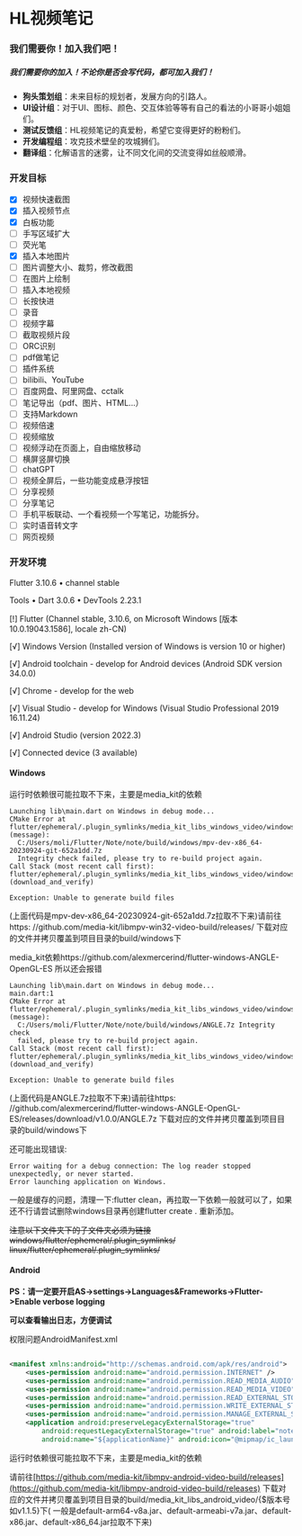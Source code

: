 # HL视频笔记

### 我们需要你！加入我们吧！

##### 我们需要你的加入！不论你是否会写代码，都可加入我们！

- **狗头策划组**：未来目标的规划者，发展方向的引路人。
- **UI设计组**：对于UI、图标、颜色、交互体验等等有自己的看法的小哥哥小姐姐们。
- **测试反馈组**：HL视频笔记的真爱粉，希望它变得更好的粉粉们。
- **开发编程组**：攻克技术壁垒的攻城狮们。
- **翻译组**：化解语言的迷雾，让不同文化间的交流变得如丝般顺滑。

### 开发目标

- [x] 视频快速截图
- [x] 插入视频节点
- [x] 白板功能
- [ ] 手写区域扩大
- [ ] 荧光笔
- [x] 插入本地图片
- [ ] 图片调整大小、裁剪，修改截图
- [ ] 在图片上绘制
- [ ] 插入本地视频
- [ ] 长按快进
- [ ] 录音
- [ ] 视频字幕
- [ ] 截取视频片段
- [ ] ORC识别
- [ ] pdf做笔记
- [ ] 插件系统
- [ ] bilibili、YouTube
- [ ] 百度网盘、阿里网盘、cctalk
- [ ] 笔记导出（pdf、图片、HTML...）
- [ ] 支持Markdown
- [ ] 视频倍速
- [ ] 视频缩放
- [ ] 视频浮动在页面上，自由缩放移动
- [ ] 横屏竖屏切换
- [ ] chatGPT
- [ ] 视频全屏后，一些功能变成悬浮按钮
- [ ] 分享视频
- [ ] 分享笔记
- [ ] 手机平板联动、一个看视频一个写笔记，功能拆分。
- [ ] 实时语音转文字
- [ ] 网页视频

### 开发环境

Flutter 3.10.6 • channel stable

Tools • Dart 3.0.6 • DevTools 2.23.1

[!] Flutter (Channel stable, 3.10.6, on Microsoft Windows [版本 10.0.19043.1586], locale zh-CN)

[√] Windows Version (Installed version of Windows is version 10 or higher)

[√] Android toolchain - develop for Android devices (Android SDK version 34.0.0)

[√] Chrome - develop for the web

[√] Visual Studio - develop for Windows (Visual Studio Professional 2019 16.11.24)

[√] Android Studio (version 2022.3)

[√] Connected device (3 available)

#### Windows

运行时依赖很可能拉取不下来，主要是media_kit的依赖

```
Launching lib\main.dart on Windows in debug mode...
CMake Error at flutter/ephemeral/.plugin_symlinks/media_kit_libs_windows_video/windows/CMakeLists.txt:40 (message):
  C:/Users/moli/Flutter/Note/note/build/windows/mpv-dev-x86_64-20230924-git-652a1dd.7z
  Integrity check failed, please try to re-build project again.
Call Stack (most recent call first):
flutter/ephemeral/.plugin_symlinks/media_kit_libs_windows_video/windows/CMakeLists.txt:74 (download_and_verify)

Exception: Unable to generate build files
```

(上面代码是mpv-dev-x86_64-20230924-git-652a1dd.7z拉取不下来)请前往https:
//github.com/media-kit/libmpv-win32-video-build/releases/ 下载对应的文件并拷贝覆盖到项目目录的build/windows下

media_kit依赖https://github.com/alexmercerind/flutter-windows-ANGLE-OpenGL-ES 所以还会报错

```
Launching lib\main.dart on Windows in debug mode...
main.dart:1
CMake Error at flutter/ephemeral/.plugin_symlinks/media_kit_libs_windows_video/windows/CMakeLists.txt:40 (message):
  C:/Users/moli/Flutter/Note/note/build/windows/ANGLE.7z Integrity check
  failed, please try to re-build project again.
Call Stack (most recent call first):
flutter/ephemeral/.plugin_symlinks/media_kit_libs_windows_video/windows/CMakeLists.txt:110 (download_and_verify)

Exception: Unable to generate build files
```

(上面代码是ANGLE.7z拉取不下来)请前往https:
//github.com/alexmercerind/flutter-windows-ANGLE-OpenGL-ES/releases/download/v1.0.0/ANGLE.7z
下载对应的文件并拷贝覆盖到项目目录的build/windows下

还可能出现错误:

```
Error waiting for a debug connection: The log reader stopped unexpectedly, or never started.
Error launching application on Windows.
```

一般是缓存的问题，清理一下:flutter clean，再拉取一下依赖一般就可以了，如果还不行请尝试删除windows目录再创建flutter
create . 重新添加。

~~注意以下文件夹下的子文件夹必须为链接~~
~~windows/flutter/ephemeral/.plugin_symlinks/~~
~~linux/flutter/ephemeral/.plugin_symlinks/~~

#### Android

**PS：请一定要开启AS->settings->Languages&Frameworks->Flutter->Enable verbose logging**

**可以查看输出日志，方便调试**

权限问题AndroidManifest.xml

```xml

<manifest xmlns:android="http://schemas.android.com/apk/res/android">
    <uses-permission android:name="android.permission.INTERNET" />
    <uses-permission android:name="android.permission.READ_MEDIA_AUDIO" />
    <uses-permission android:name="android.permission.READ_MEDIA_VIDEO" />
    <uses-permission android:name="android.permission.READ_EXTERNAL_STORAGE" />
    <uses-permission android:name="android.permission.WRITE_EXTERNAL_STORAGE" />
    <uses-permission android:name="android.permission.MANAGE_EXTERNAL_STORAGE" />
    <application android:preserveLegacyExternalStorage="true"
        android:requestLegacyExternalStorage="true" android:label="note"
        android:name="${applicationName}" android:icon="@mipmap/ic_launcher">
```

运行时依赖很可能拉取不下来，主要是media_kit的依赖

请前往[https://github.com/media-kit/libmpv-android-video-build/releases](https://github.com/media-kit/libmpv-android-video-build/releases)
下载对应的文件并拷贝覆盖到项目目录的build/media_kit_libs_android_video/{$版本号 如v1.1.5}下(
一般是default-arm64-v8a.jar、default-armeabi-v7a.jar、default-x86.jar、default-x86_64.jar拉取不下来)

